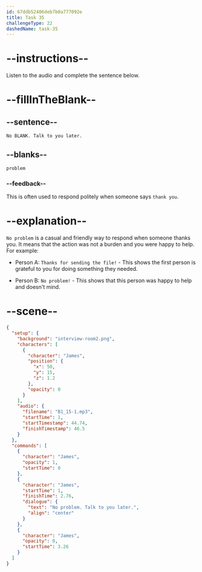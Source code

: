 ```yaml
---
id: 67ddb52406deb7b0a777092e
title: Task 35
challengeType: 22
dashedName: task-35
---
```


<!-- (Audio) James: No problem. Talk to you later. -->

# --instructions--

Listen to the audio and complete the sentence below.

# --fillInTheBlank--

## --sentence--

`No BLANK. Talk to you later.`

## --blanks--

`problem`

### --feedback--

This is often used to respond politely when someone says `thank you`.

# --explanation--

`No problem` is a casual and friendly way to respond when someone thanks you. It means that the action was not a burden and you were happy to help. For example:

- Person A: `Thanks for sending the file!` - This shows the first person is grateful to you for doing something they needed. 

- Person B: `No problem!` - This shows that this person was happy to help and doesn't mind.

# --scene--

```json
{
  "setup": {
    "background": "interview-room2.png",
    "characters": [
      {
        "character": "James",
        "position": {
          "x": 50,
          "y": 15,
          "z": 1.2
        },
        "opacity": 0
      }
    ],
    "audio": {
      "filename": "B1_15-1.mp3",
      "startTime": 1,
      "startTimestamp": 44.74,
      "finishTimestamp": 46.5
    }
  },
  "commands": [
    {
      "character": "James",
      "opacity": 1,
      "startTime": 0
    },
    {
      "character": "James",
      "startTime": 1,
      "finishTime": 2.76,
      "dialogue": {
        "text": "No problem. Talk to you later.",
        "align": "center"
      }
    },
    {
      "character": "James",
      "opacity": 0,
      "startTime": 3.26
    }
  ]
}
```

